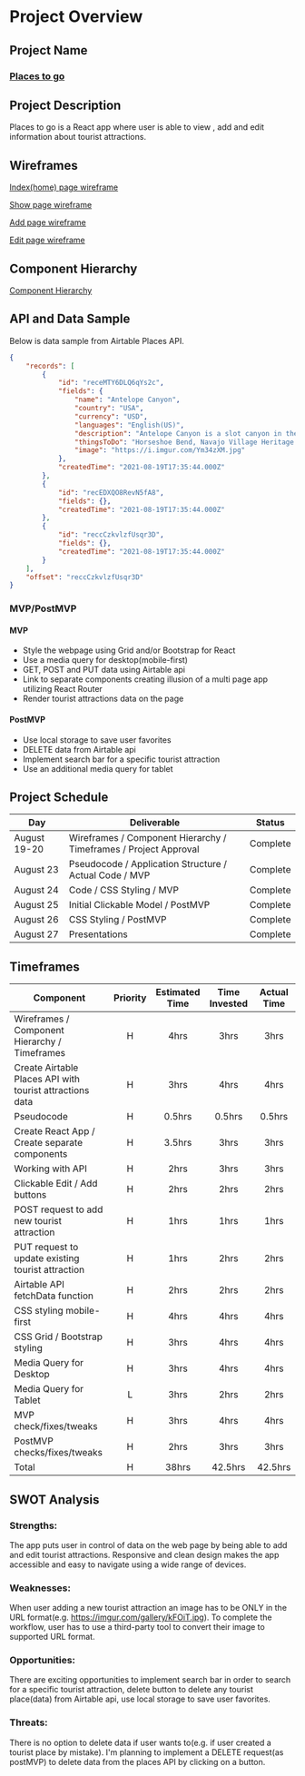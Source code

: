 # Project Overview

## Project Name

### [Places to go](places-to-go.netlify.app)

## Project Description

Places to go is a React app where user is able to view , add and edit information about tourist attractions. 


## Wireframes

[Index(home) page wireframe](https://whimsical.com/places-to-go-wireframes-index-page-Nyq2t9Um9q34gkGe7a1UFB)

[Show page wireframe](https://whimsical.com/places-to-go-wireframes-show-page-6UdyDQj11g4XbEhb6hZpQZ)

[Add page wireframe](https://whimsical.com/places-to-go-wireframes-add-page-CqGKDv2cZtXY8WbsPPaNDB)

[Edit page wireframe](https://whimsical.com/places-to-go-wireframes-edit-page-SAbjG6sWs9YSkB7R6wSBvU)


## Component Hierarchy

[Component Hierarchy](https://whimsical.com/places-to-go-component-hierarchy-6Z22ibMtruURssGpLEqWZd)


## API and Data Sample

Below is data sample from Airtable Places API.

```json
{
    "records": [
        {
            "id": "receMTY6DLQ6qYs2c",
            "fields": {
                "name": "Antelope Canyon",
                "country": "USA",
                "currency": "USD",
                "languages": "English(US)",
                "description": "Antelope Canyon is a slot canyon in the American Southwest, on Navajo land east of Page, Arizona. It includes two separate, scenic slot canyon section...",
                "thingsToDo": "Horseshoe Bend, Navajo Village Heritage Center, Glen Canyon Dam Overlook, Waterholes Canyon, Lower Antelope Canyon, Glen Canyon National ...",
                "image": "https://i.imgur.com/Ym34zXM.jpg"
            },
            "createdTime": "2021-08-19T17:35:44.000Z"
        },
        {
            "id": "recEDXQO8RevN5fA8",
            "fields": {},
            "createdTime": "2021-08-19T17:35:44.000Z"
        },
        {
            "id": "reccCzkvlzfUsqr3D",
            "fields": {},
            "createdTime": "2021-08-19T17:35:44.000Z"
        }
    ],
    "offset": "reccCzkvlzfUsqr3D"
}
```


### MVP/PostMVP 

#### MVP 

- Style the webpage using Grid and/or Bootstrap for React
- Use a media query for desktop(mobile-first)
- GET, POST and PUT data using Airtable api
- Link to separate components creating illusion of a multi page app utilizing React Router
- Render tourist attractions data on the page 

#### PostMVP  

- Use local storage to save user favorites
- DELETE data from Airtable api
- Implement search bar for a specific tourist attraction
- Use an additional media query for tablet


## Project Schedule

| Day          | Deliverable                                                               | Status       |
| ------------ | ------------------------------------------------------------------------- | ------------ |
| August 19-20 | Wireframes / Component Hierarchy / Timeframes / Project Approval          |   Complete   |
| August 23    | Pseudocode / Application Structure / Actual Code / MVP                    |   Complete   |
| August 24    | Code / CSS Styling / MVP                                                  |   Complete   |
| August 25    | Initial Clickable Model / PostMVP                                         |   Complete   |
| August 26    | CSS Styling / PostMVP                                                     |   Complete   |
| August 27    | Presentations                                                             |   Complete   |


## Timeframes

| Component                                                | Priority | Estimated Time | Time Invested | Actual Time |
| -------------------------------------------------------- | :------: | :------------: | :-----------: | :---------: |
| Wireframes / Component Hierarchy / Timeframes            |    H     |      4hrs      |     3hrs      |     3hrs    |
| Create Airtable Places API with tourist attractions data |    H     |      3hrs      |     4hrs      |     4hrs    |
| Pseudocode                                               |    H     |    0.5hrs      |   0.5hrs      |   0.5hrs    |
| Create React App / Create separate components            |    H     |    3.5hrs      |     3hrs      |     3hrs    |
| Working with API                                         |    H     |      2hrs      |     3hrs      |     3hrs    |
| Clickable Edit / Add buttons                             |    H     |      2hrs      |     2hrs      |     2hrs    |
| POST request to add new tourist attraction               |    H     |      1hrs      |     1hrs      |     1hrs    |
| PUT request to update existing tourist attraction        |    H     |      1hrs      |     2hrs      |     2hrs    |
| Airtable API fetchData function                          |    H     |      2hrs      |     2hrs      |     2hrs    |
| CSS styling mobile-first                                 |    H     |      4hrs      |     4hrs      |     4hrs    |
| CSS Grid / Bootstrap styling                             |    H     |      3hrs      |     4hrs      |     4hrs    |
| Media Query for Desktop                                  |    H     |      3hrs      |     4hrs      |     4hrs    |
| Media Query for Tablet                                   |    L     |      3hrs      |     2hrs      |     2hrs    |
| MVP check/fixes/tweaks                                   |    H     |      3hrs      |     4hrs      |     4hrs    |
| PostMVP checks/fixes/tweaks                              |    H     |      2hrs      |     3hrs      |     3hrs    |
| Total                                                    |    H     |     38hrs      |   42.5hrs     |  42.5hrs    |


## SWOT Analysis

### Strengths:
The app puts user in control of data on the web page by being able to add and edit tourist attractions.
Responsive and clean design makes the app accessible and easy to navigate using a wide range of devices.

### Weaknesses:
When user adding a new tourist attraction an image has to be ONLY in the URL format(e.g. https://imgur.com/gallery/kFOiT.jpg).
To complete the workflow, user has to use a third-party tool to convert their image to supported URL format.

### Opportunities:
There are exciting opportunities to implement search bar in order to search for a specific tourist attraction, delete button to delete any tourist place(data) from Airtable api, use local storage to save user favorites.

### Threats:
There is no option to delete data if user wants to(e.g. if user created a tourist place by mistake).
I'm planning to implement a DELETE request(as postMVP) to delete data from the places API by clicking on a button.
 

